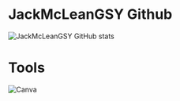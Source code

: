 # JackMcLeanGSY Github

![JackMcLeanGSY GitHub stats](https://github-readme-stats.vercel.app/api?username=JackMcLeanGSY&show_icons=true)
# Tools
![Canva](https://img.shields.io/badge/Canva-%2300C4CC.svg?style=for-the-badge&logo=Canva&logoColor=white)
